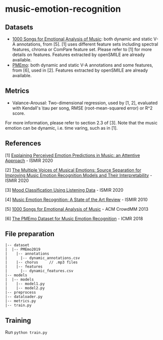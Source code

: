 # music-emotion-recognition

## Datasets

- [1000 Songs for Emotional Analysis of Music](https://cvml.unige.ch/databases/emoMusic/): both dynamic and static V-A annotations, from [5]. [1] uses different feature sets including spectral features, chroma or ComPare feature set. Please refer to [1] for more details on features. Features extracted by openSMILE are already available.
- [PMEmo](https://github.com/HuiZhangDB/PMEmo): both dynamic and static V-A annotations and some features, from [6], used in [2]. Features extracted by openSMILE are already available.

## Metrics

- Valance-Arousal: Two-dimensional regression, used by [1, 2], evaluated with Kendall's \tau per song, RMSE (root-mean-squared error) or R^2 score.

For more information, please refer to section 2.3 of [3]. Note that the music emotion can be dynamic, i.e. time varing, such as in [1].

## References
[1] [Explaining Perceived Emotion Predictions in Music: an Attentive Approach](https://program.ismir2020.net/poster_1-18.html) - ISMIR 2020

[2] [The Multiple Voices of Musical Emotions: Source Separation for Improving Music Emotion Recognition Models and Their Interpretability](https://program.ismir2020.net/poster_2-19.html) - ISMIR 2020

[3] [Mood Classification Using Listening Data](https://program.ismir2020.net/poster_4-10.html) - ISMIR 2020

[4] [Music Emotion Recognition: A State of the Art Review](https://ismir2010.ismir.net/proceedings/ismir2010-45.pdf) - ISMIR 2010

[5] [1000 Songs for Emotional Analysis of Music](https://dl.acm.org/doi/10.1145/2506364.2506365) - ACM CrowdMM 2013

[6] [The PMEmo Dataset for Music Emotion Recognition](https://dl.acm.org/doi/10.1145/3206025.3206037) - ICMR 2018

## File preparation

```
|-- dataset
|  |-- PMEmo2019
|    |-- annotations
|      |-- dynamic_annotations.csv
|    |-- chorus		// .mp3 files
|    |-- features
|      |-- dynamic_features.csv
|-- models
|  |-- models
|    |-- model1.py
|    |-- model2.py
|-- preprocess
|-- dataloader.py
|-- metrics.py
|-- train.py
```

## Training
Run
```python train.py```
